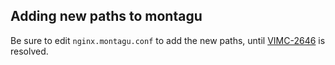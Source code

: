 ## Adding new paths to montagu

Be sure to edit `nginx.montagu.conf` to add the new paths, until [VIMC-2646](https://vimc.myjetbrains.com/youtrack/issue/VIMC-2646) is resolved.
